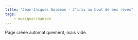 ```yaml
---
title: "Jean-Jacques Goldman - J'irai au bout de mes rêves"
tags:
    - musique/chanson
---
```


Page créée automatiquement, mais vide.
